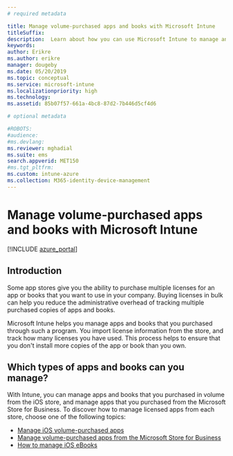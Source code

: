 ```yaml
---
# required metadata

title: Manage volume-purchased apps and books with Microsoft Intune
titleSuffix: 
description:  Learn about how you can use Microsoft Intune to manage and monitor your use of volume-purchased apps and books from stores."
keywords:
author: Erikre
ms.author: erikre
manager: dougeby
ms.date: 05/20/2019
ms.topic: conceptual
ms.service: microsoft-intune
ms.localizationpriority: high
ms.technology:
ms.assetid: 85b07f57-661a-4bc8-87d2-7b446d5cf4d6

# optional metadata

#ROBOTS:
#audience:
#ms.devlang:
ms.reviewer: mghadial
ms.suite: ems
search.appverid: MET150
#ms.tgt_pltfrm:
ms.custom: intune-azure
ms.collection: M365-identity-device-management
---
```


# Manage volume-purchased apps and books with Microsoft Intune

[!INCLUDE [azure_portal](./includes/azure_portal.md)]

## Introduction

Some app stores give you the ability to purchase multiple licenses for an app or books that you want to use in your company. Buying licenses in bulk can help you reduce the administrative overhead of tracking multiple purchased copies of apps and books.

Microsoft Intune helps you manage apps and books that you purchased through such a program. You import license information from the store, and track how many licenses you have used. This process helps to ensure that you don't install more copies of the app or book than you own.

## Which types of apps and books can you manage?

With Intune, you can manage apps and books that you purchased in volume from the iOS store, and manage apps that you purchased from the Microsoft Store for Business. To discover how to manage licensed apps from each store, choose one of the following topics:

- [Manage iOS volume-purchased apps](vpp-apps-ios.md)
- [Manage volume-purchased apps from the Microsoft Store for Business](windows-store-for-business.md)
- [How to manage iOS eBooks](vpp-ebooks-ios.md)
